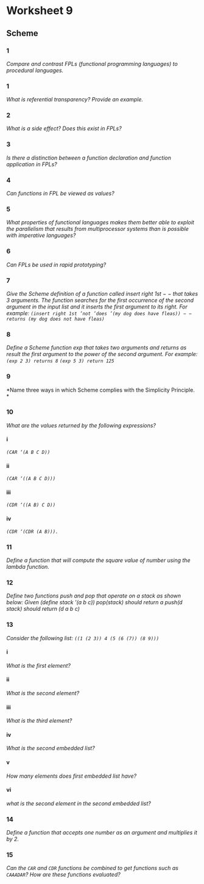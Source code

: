 # Worksheet 9

## Scheme

### 1

*Compare and contrast FPLs (functional programming languages) to procedural
languages.*



### 1

*What is referential transparency? Provide an example.*



### 2

*What is a side effect? Does this exist in FPLs?*



### 3

*Is there a distinction between a function declaration and function application in
FPLs?*



### 4

*Can functions in FPL be viewed as values?*



### 5

*What properties of functional languages makes them better able to exploit the
parallelism that results from multiprocessor systems than is possible with
imperative languages?*



### 6

*Can FPLs be used in rapid prototyping?*



### 7

*Give the Scheme definition of a function called insert right 1st − − that takes 3
arguments. The function searches for the first occurrence of the second
argument in the input list and it inserts the first argument to its right. For
example:
`(insert right 1st ’not ’does ’(my dog does have fleas)) − −
returns (my dog does not have fleas)`*



### 8

*Define a Scheme function exp that takes two arguments and returns as result
the first argument to the power of the second argument. For example:
`(exp 2 3) returns 8`
`(exp 5 3) return 125`*



### 9

*Name three ways in which Scheme complies with the Simplicity Principle. *



### 10

*What are the values returned by the following expressions?*

#### i

*`(CAR ‘(A B C D))`*



#### ii

*`(CAR ‘((A B C D)))`*



#### iii

*`(CDR ‘((A B) C D))`*

#### iv

*`(CDR ‘(CDR (A B))).`*



### 11

*Define a function that will compute the square value of number using the
lambda function.*



### 12

*Define two functions push and pop that operate on a stack as shown below:
Given (define stack '(a b c))
pop(stack) should return a
push(d stack) should return (d a b c)*



### 13

*Consider the following list:
`((1 (2 3)) 4 (5 (6 (7)) (8 9)))`*

#### i

*What is the first element?*



#### ii

*What is the second element?*



#### iii

*What is the third element?*



#### iv

*What is the second embedded list?*




#### v

*How many elements does first embedded list have?*



#### vi

*what is the second element in the second embedded list?*



### 14

*Define a function that accepts one number as an argument and multiplies it by 2.*



### 15

*Can the `CAR` and `CDR` functions be combined to get functions such as `CAAADAR`?
How are these functions evaluated?*


